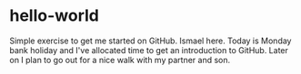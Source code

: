# hello-world
Simple exercise to get me started on GitHub.
Ismael here. Today is Monday bank holiday and I've allocated time to get an introduction to GitHub. Later on I plan to go out for a nice walk with my partner and son.
